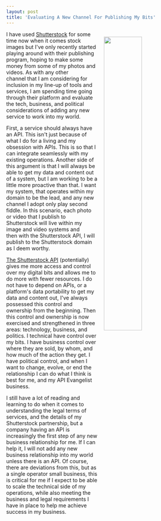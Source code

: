 ```yaml
---
layout: post
title: 'Evaluating A New Channel For Publishing My Bits'
---
```

<p><a href="https://developers.shutterstock.com/"><img style="padding: 15px;" src="http://kinlane-productions.s3.amazonaws.com/api_evangelist_site/blog/shutterstock_developers_home.png" alt="" width="45%" align="right" /></a></p>
<p>I have used <a href="https://www.shutterstock.com/home">Shutterstock</a> for some time now when it comes stock images but I've only recently started playing around with their publishing program, hoping to make some money from some of my photos and videos. As with any other channel&nbsp;that I am considering for inclusion in my&nbsp;line-up of tools and services, I am spending time going through their platform and evaluate the tech, business, and political considerations of adding any new service to work into my world.&nbsp;</p>
<p>First, a service should always have an API. This isn't just because of what I do for a living&nbsp;and my obsession with APIs. This is so that I can integrate seamlessly with my existing operations. Another side of this&nbsp;argument&nbsp;is that I will always be able to get my data and content out of a system, but I am working to be a little more proactive than that. I want my system, that operates within my domain to be the lead, and any new channel I adopt only play second fiddle. In this scenario, each photo or video that I publish to Shutterstock will live within my image and video systems&nbsp;and then&nbsp;with the Shutterstock API, I will publish to the Shutterstock domain as I deem worthy.&nbsp;</p>
<p><a href="https://developers.shutterstock.com/">The Shutterstock API</a> (potentially) gives me more access and control over my digital bits&nbsp;and allows me to do more with fewer resources. I do not have to depend on APIs, or a platform's data portability to get my data and content out, I've always possessed this control and ownership from the beginning. Then this control and ownership is&nbsp;now exercised and strengthened in three areas: technology, business, and politics. I technical have control over my bits. I have business control over where they are sold, by whom, and how much of the action they get. I have political control, and when I want to change, evolve, or end the relationship I can do what I think is best for me, and my API Evangelist business.&nbsp;</p>
<p>I still have a lot of reading and learning to do when it comes to understanding the legal terms of services, and the details of my Shutterstock partnership, but a company having an API is increasingly the first step of any new business relationship for me. If I can help it, I will not add any new business relationship into my world unless there is an API. Of course, there are deviations from this, but as a single operator small business, this is critical for me if I expect to be able to scale the technical side of my operations, while also meeting the business and legal requirements I have in place to&nbsp;help me achieve success in my business.</p>